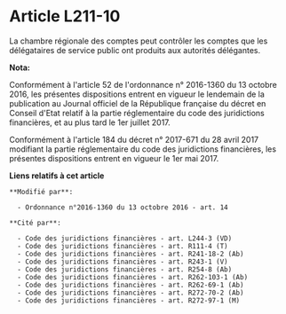 # Article L211-10

La chambre régionale des comptes peut contrôler les comptes que les délégataires de service public ont produits aux autorités
délégantes.

**Nota:**

Conformément à l'article 52 de l'ordonnance n° 2016-1360 du 13 octobre 2016, les présentes dispositions entrent en vigueur le
lendemain de la publication au Journal officiel de la République française du décret en Conseil d'Etat relatif à la partie
réglementaire du code des juridictions financières, et au plus tard le 1er juillet 2017.

Conformément à l'article 184 du décret n° 2017-671 du 28 avril 2017 modifiant la partie réglementaire du code des
juridictions financières, les présentes dispositions entrent en vigueur le 1er mai 2017.

**Liens relatifs à cet article**

	**Modifié par**:

	  - Ordonnance n°2016-1360 du 13 octobre 2016 - art. 14

	**Cité par**:

	  - Code des juridictions financières - art. L244-3 (VD)
	  - Code des juridictions financières - art. R111-4 (T)
	  - Code des juridictions financières - art. R241-18-2 (Ab)
	  - Code des juridictions financières - art. R243-1 (V)
	  - Code des juridictions financières - art. R254-8 (Ab)
	  - Code des juridictions financières - art. R262-103-1 (Ab)
	  - Code des juridictions financières - art. R262-69-1 (Ab)
	  - Code des juridictions financières - art. R272-70-2 (Ab)
	  - Code des juridictions financières - art. R272-97-1 (M)
